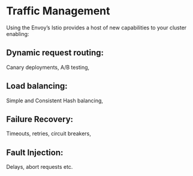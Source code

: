 # Traffic Management

Using the Envoy’s Istio provides a host of new capabilities to your cluster enabling:
## Dynamic request routing: 
Canary deployments, A/B testing,

## Load balancing: 
Simple and Consistent Hash balancing,

## Failure Recovery: 
Timeouts, retries, circuit breakers,

## Fault Injection: 
Delays, abort requests etc.


